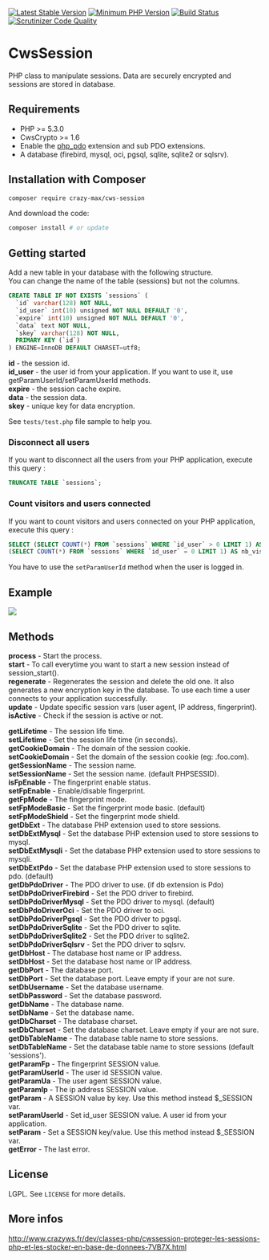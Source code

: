 [![Latest Stable Version](https://img.shields.io/packagist/v/crazy-max/cws-session.svg?style=flat-square)](https://packagist.org/packages/crazy-max/cws-session)
[![Minimum PHP Version](https://img.shields.io/badge/php-%3E%3D%205.3.0-8892BF.svg?style=flat-square)](https://php.net/)
[![Build Status](https://img.shields.io/travis/crazy-max/CwsSession/master.svg?style=flat-square)](https://travis-ci.org/crazy-max/CwsSession)
[![Scrutinizer Code Quality](https://img.shields.io/scrutinizer/g/crazy-max/CwsSession.svg?style=flat-square)](https://scrutinizer-ci.com/g/crazy-max/CwsSession)

# CwsSession

PHP class to manipulate sessions. Data are securely encrypted and sessions are stored in database. 

## Requirements

* PHP >= 5.3.0
* CwsCrypto >= 1.6
* Enable the [php_pdo](http://php.net/manual/en/book.pdo.php) extension and sub PDO extensions.
* A database (firebird, mysql, oci, pgsql, sqlite, sqlite2 or sqlsrv).

## Installation with Composer

```bash
composer require crazy-max/cws-session
```

And download the code:

```bash
composer install # or update
```

## Getting started

Add a new table in your database with the following structure.<br />
You can change the name of the table (sessions) but not the columns.

```sql
CREATE TABLE IF NOT EXISTS `sessions` (
  `id` varchar(128) NOT NULL,
  `id_user` int(10) unsigned NOT NULL DEFAULT '0',
  `expire` int(10) unsigned NOT NULL DEFAULT '0',
  `data` text NOT NULL,
  `skey` varchar(128) NOT NULL,
  PRIMARY KEY (`id`)
) ENGINE=InnoDB DEFAULT CHARSET=utf8;
```

**id** - the session id.<br />
**id_user** - the user id from your application. If you want to use it, use getParamUserId/setParamUserId methods.<br />
**expire** - the session cache expire.<br />
**data** - the session data.<br />
**skey** - unique key for data encryption.<br />

See `tests/test.php` file sample to help you.

### Disconnect all users

If you want to disconnect all the users from your PHP application, execute this query :

```sql
TRUNCATE TABLE `sessions`;
```

### Count visitors and users connected

If you want to count visitors and users connected on your PHP application, execute this query :

```sql
SELECT (SELECT COUNT(*) FROM `sessions` WHERE `id_user` > 0 LIMIT 1) AS nb_connected,
(SELECT COUNT(*) FROM `sessions` WHERE `id_user` = 0 LIMIT 1) AS nb_visitors;
```

You have to use the `setParamUserId` method when the user is logged in.

## Example

![](https://raw.github.com/crazy-max/CwsSession/master/example.png)

## Methods

**process** - Start the process.<br />
**start** - To call everytime you want to start a new session instead of session_start().<br />
**regenerate** - Regenerates the session and delete the old one. It also generates a new encryption key in the database. To use each time a user connects to your application successfully.<br />
**update** - Update specific session vars (user agent, IP address, fingerprint).<br />
**isActive** - Check if the session is active or not.<br />

**getLifetime** - The session life time.<br />
**setLifetime** - Set the session life time (in seconds).<br />
**getCookieDomain** - The domain of the session cookie.<br />
**setCookieDomain** - Set the domain of the session cookie (eg: .foo.com).<br />
**getSessionName** - The session name.<br />
**setSessionName** - Set the session name. (default PHPSESSID).<br />
**isFpEnable** - The fingerprint enable status.<br />
**setFpEnable** - Enable/disable fingerprint.<br />
**getFpMode** - The fingerprint mode.<br />
**setFpModeBasic** - Set the fingerprint mode basic. (default)<br />
**setFpModeShield** - Set the fingerprint mode shield.<br />
**getDbExt** - The database PHP extension used to store sessions.<br />
**setDbExtMysql** - Set the database PHP extension used to store sessions to mysql.<br />
**setDbExtMysqli** - Set the database PHP extension used to store sessions to mysqli.<br />
**setDbExtPdo** - Set the database PHP extension used to store sessions to pdo. (default)<br />
**getDbPdoDriver** - The PDO driver to use. (if db extension is Pdo)<br />
**setDbPdoDriverFirebird** - Set the PDO driver to firebird.<br />
**setDbPdoDriverMysql** - Set the PDO driver to mysql. (default)<br />
**setDbPdoDriverOci** - Set the PDO driver to oci.<br />
**setDbPdoDriverPgsql** - Set the PDO driver to pgsql.<br />
**setDbPdoDriverSqlite** - Set the PDO driver to sqlite.<br />
**setDbPdoDriverSqlite2** - Set the PDO driver to sqlite2.<br />
**setDbPdoDriverSqlsrv** - Set the PDO driver to sqlsrv.<br />
**getDbHost** - The database host name or IP address.<br />
**setDbHost** - Set the database host name or IP address.<br />
**getDbPort** - The database port.<br />
**setDbPort** - Set the database port. Leave empty if your are not sure.<br />
**setDbUsername** - Set the database username.<br />
**setDbPassword** - Set the database password.<br />
**getDbName** - The database name.<br />
**setDbName** - Set the database name.<br />
**getDbCharset** - The database charset.<br />
**setDbCharset** - Set the database charset. Leave empty if your are not sure.<br />
**getDbTableName** - The database table name to store sessions.<br />
**setDbTableName** - Set the database table name to store sessions (default 'sessions').<br />
**getParamFp** - The fingerprint SESSION value.<br />
**getParamUserId** - The user id SESSION value.<br />
**getParamUa** - The user agent SESSION value.<br />
**getParamIp** - The ip address SESSION value.<br />
**getParam** - A SESSION value by key. Use this method instead $_SESSION var.<br />
**setParamUserId** - Set id_user SESSION value. A user id from your application.<br />
**setParam** - Set a SESSION key/value. Use this method instead $_SESSION var.<br />
**getError** - The last error.

## License

LGPL. See `LICENSE` for more details.

## More infos

http://www.crazyws.fr/dev/classes-php/cwssession-proteger-les-sessions-php-et-les-stocker-en-base-de-donnees-7VB7X.html

